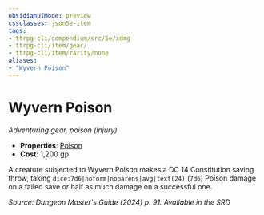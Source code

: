 ```yaml
---
obsidianUIMode: preview
cssclasses: json5e-item
tags:
- ttrpg-cli/compendium/src/5e/xdmg
- ttrpg-cli/item/gear/
- ttrpg-cli/item/rarity/none
aliases: 
- "Wyvern Poison"
---
```

# Wyvern Poison
*Adventuring gear, poison (injury)*  


- **Properties**: [Poison](/3-Mechanics/CLI/item-properties.md#Poison)
- **Cost**: 1,200 gp

A creature subjected to Wyvern Poison makes a DC 14 Constitution saving throw, taking `dice:7d6|noform|noparens|avg|text(24)` (`7d6`) Poison damage on a failed save or half as much damage on a successful one.

*Source: Dungeon Master's Guide (2024) p. 91. Available in the <span title='Systems Reference Document (5.2)'>SRD</span>*